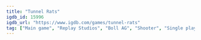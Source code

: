 ```yaml
---
title: "Tunnel Rats"
igdb_id: 15996
igdb_url: "https://www.igdb.com/games/tunnel-rats"
tag: ["Main game", "Replay Studios", "Boll AG", "Shooter", "Single player", "First person", "Action", "Historical"]
---
```

